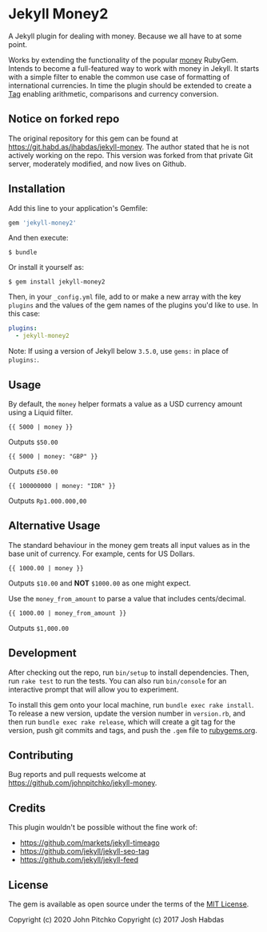 # Jekyll Money2

A Jekyll plugin for dealing with money. Because we all have to at some point.

Works by extending the functionality of the popular [money](https://rubygems.org/gems/money) RubyGem. Intends to become a full-featured way to work with money in Jekyll. It starts with a simple filter to enable the common use case of formatting of international currencies. In time the plugin should be extended to create a [Tag](jekyllrb.com/docs/plugins/#tags) enabling arithmetic, comparisons and currency conversion.

## Notice on forked repo

The original repository for this gem can be found at https://git.habd.as/jhabdas/jekyll-money. The author stated that he is not actively working on the repo. This version was forked from that private Git server, moderately modified, and now lives on Github.

## Installation

Add this line to your application's Gemfile:

```ruby
gem 'jekyll-money2'
```

And then execute:

    $ bundle

Or install it yourself as:

    $ gem install jekyll-money2

Then, in your `_config.yml` file, add to or make a new array with the key `plugins` and the values of the gem names of the plugins you'd like to use. In this case:

```yaml
plugins:
  - jekyll-money2
```
Note: If using a version of Jekyll below `3.5.0`, use `gems:` in place of `plugins:`.

## Usage

By default, the `money` helper formats a value as a USD currency amount using a Liquid filter.

```liquid
{{ 5000 | money }}
```
Outputs `$50.00`

```liquid
{{ 5000 | money: "GBP" }}
```
Outputs `£50.00`

```liquid
{{ 100000000 | money: "IDR" }}
```
Outputs `Rp1.000.000,00`

## Alternative Usage

The standard behaviour in the money gem treats all input values as in the base unit of currency. For example, cents for US Dollars.

```liquid
{{ 1000.00 | money }}
```
Outputs `$10.00` and **NOT** `$1000.00` as one might expect.

Use the `money_from_amount` to parse a value that includes cents/decimal.
```liquid
{{ 1000.00 | money_from_amount }}
```
Outputs `$1,000.00`

## Development

After checking out the repo, run `bin/setup` to install dependencies. Then, run `rake test` to run the tests. You can also run `bin/console` for an interactive prompt that will allow you to experiment.

To install this gem onto your local machine, run `bundle exec rake install`. To release a new version, update the version number in `version.rb`, and then run `bundle exec rake release`, which will create a git tag for the version, push git commits and tags, and push the `.gem` file to [rubygems.org](https://rubygems.org).

## Contributing

Bug reports and pull requests welcome at https://github.com/johnpitchko/jekyll-money.

## Credits

This plugin wouldn't be possible without the fine work of:

- https://github.com/markets/jekyll-timeago
- https://github.com/jekyll/jekyll-seo-tag
- https://github.com/jekyll/jekyll-feed

## License

The gem is available as open source under the terms of the [MIT License](http://opensource.org/licenses/MIT).

Copyright (c) 2020 John Pitchko
Copyright (c) 2017 Josh Habdas
